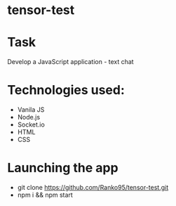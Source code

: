 # tensor-test

# Task
Develop a JavaScript application - text chat

# Technologies used:
* Vanila JS
* Node.js
* Socket.io
* HTML
* CSS

# Launching the app
* git clone https://github.com/Ranko95/tensor-test.git
* npm i && npm start

